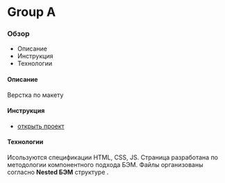 # Group A

### Обзор
* Описание
* Инструкция
* Технологии

#### Описание
Верстка по макету

#### Инструкция
* [открыть проект]()

#### Технологии
Исользуются спецификации HTML, CSS, JS.
Страница разработана по методологии компонентного подхода БЭМ. 
Файлы организованы согласно **Nested БЭМ** структуре . 